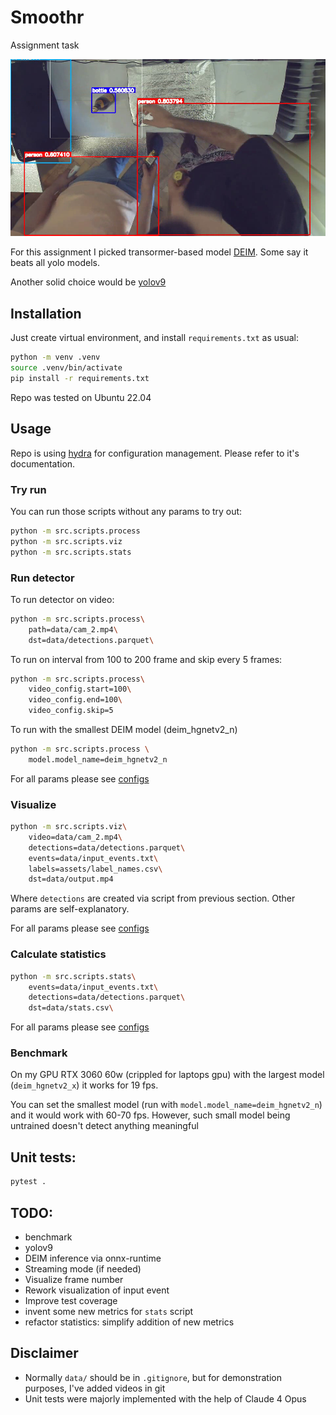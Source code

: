 # Smoothr
Assignment task

![](assets/screenshot.png)


For this assignment I picked transormer-based model [DEIM](https://github.com/ShihuaHuang95/DEIM).
Some say it beats all yolo models.

Another solid choice would be [yolov9](https://github.com/WongKinYiu/yolov9)

## Installation
Just create virtual environment, and install `requirements.txt` as usual:
```bash
python -m venv .venv
source .venv/bin/activate
pip install -r requirements.txt
```

Repo was tested on Ubuntu 22.04

## Usage
Repo is using [hydra](https://hydra.cc/) for configuration management. Please refer to it's documentation.

### Try run
You can run those scripts without any params to try out:

```bash
python -m src.scripts.process
python -m src.scripts.viz
python -m src.scripts.stats
```

### Run detector
To run detector on video:
```bash
python -m src.scripts.process\
    path=data/cam_2.mp4\
    dst=data/detections.parquet\
```

To run on interval from 100 to 200 frame and skip every 5 frames:
```bash
python -m src.scripts.process\
    video_config.start=100\
    video_config.end=100\
    video_config.skip=5
```

To run with the smallest DEIM model (deim_hgnetv2_n)

```bash
python -m src.scripts.process \
    model.model_name=deim_hgnetv2_n
```

For all params please see [configs](src/scripts/config/process.yaml)

### Visualize

```bash
python -m src.scripts.viz\
    video=data/cam_2.mp4\
    detections=data/detections.parquet\
    events=data/input_events.txt\
    labels=assets/label_names.csv\
    dst=data/output.mp4
```

Where `detections` are created via script from previous section. Other params are self-explanatory.

For all params please see [configs](src/scripts/config/viz.yaml)

### Calculate statistics

```bash
python -m src.scripts.stats\
    events=data/input_events.txt\
    detections=data/detections.parquet\
    dst=data/stats.csv\
```

For all params please see [configs](src/scripts/config/stats.yaml)

### Benchmark

On my GPU RTX 3060 60w (crippled for laptops gpu) with the largest model (`deim_hgnetv2_x`) it works for 19 fps.

You can set the smallest model (run with `model.model_name=deim_hgnetv2_n`) and it would work with 60-70 fps.
However, such small model being untrained doesn't detect anything meaningful

## Unit tests:

```bash
pytest .
```



## TODO:
- benchmark
- yolov9
- DEIM inference via onnx-runtime
- Streaming mode (if needed)
- Visualize frame number
- Rework visualization of input event
- Improve test coverage
- invent some new metrics for `stats` script
- refactor statistics: simplify addition of new metrics

## Disclaimer
- Normally `data/` should be in `.gitignore`, but for demonstration purposes, I've added videos in git
- Unit tests were majorly implemented with the help of Claude 4 Opus
